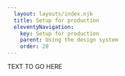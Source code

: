 ```yaml
---
  layout: layouts/index.njk
  title: Setup for production
  eleventyNavigation:
    key: Setup for production
    parent: Using the design system
    order: 20
---
```


TEXT TO GO HERE
